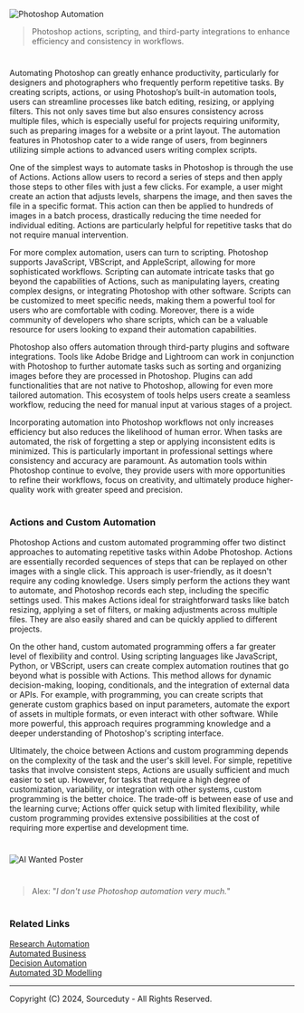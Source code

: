 ![Photoshop Automation](https://github.com/user-attachments/assets/63aba588-e08a-4efa-8a32-4418ea933e4b)

> Photoshop actions, scripting, and third-party integrations to enhance efficiency and consistency in workflows.

#

Automating Photoshop can greatly enhance productivity, particularly for designers and photographers who frequently perform repetitive tasks. By creating scripts, actions, or using Photoshop’s built-in automation tools, users can streamline processes like batch editing, resizing, or applying filters. This not only saves time but also ensures consistency across multiple files, which is especially useful for projects requiring uniformity, such as preparing images for a website or a print layout. The automation features in Photoshop cater to a wide range of users, from beginners utilizing simple actions to advanced users writing complex scripts.

One of the simplest ways to automate tasks in Photoshop is through the use of Actions. Actions allow users to record a series of steps and then apply those steps to other files with just a few clicks. For example, a user might create an action that adjusts levels, sharpens the image, and then saves the file in a specific format. This action can then be applied to hundreds of images in a batch process, drastically reducing the time needed for individual editing. Actions are particularly helpful for repetitive tasks that do not require manual intervention.

For more complex automation, users can turn to scripting. Photoshop supports JavaScript, VBScript, and AppleScript, allowing for more sophisticated workflows. Scripting can automate intricate tasks that go beyond the capabilities of Actions, such as manipulating layers, creating complex designs, or integrating Photoshop with other software. Scripts can be customized to meet specific needs, making them a powerful tool for users who are comfortable with coding. Moreover, there is a wide community of developers who share scripts, which can be a valuable resource for users looking to expand their automation capabilities.

Photoshop also offers automation through third-party plugins and software integrations. Tools like Adobe Bridge and Lightroom can work in conjunction with Photoshop to further automate tasks such as sorting and organizing images before they are processed in Photoshop. Plugins can add functionalities that are not native to Photoshop, allowing for even more tailored automation. This ecosystem of tools helps users create a seamless workflow, reducing the need for manual input at various stages of a project.

Incorporating automation into Photoshop workflows not only increases efficiency but also reduces the likelihood of human error. When tasks are automated, the risk of forgetting a step or applying inconsistent edits is minimized. This is particularly important in professional settings where consistency and accuracy are paramount. As automation tools within Photoshop continue to evolve, they provide users with more opportunities to refine their workflows, focus on creativity, and ultimately produce higher-quality work with greater speed and precision.

#
### Actions and Custom Automation

Photoshop Actions and custom automated programming offer two distinct approaches to automating repetitive tasks within Adobe Photoshop. Actions are essentially recorded sequences of steps that can be replayed on other images with a single click. This approach is user-friendly, as it doesn't require any coding knowledge. Users simply perform the actions they want to automate, and Photoshop records each step, including the specific settings used. This makes Actions ideal for straightforward tasks like batch resizing, applying a set of filters, or making adjustments across multiple files. They are also easily shared and can be quickly applied to different projects.

On the other hand, custom automated programming offers a far greater level of flexibility and control. Using scripting languages like JavaScript, Python, or VBScript, users can create complex automation routines that go beyond what is possible with Actions. This method allows for dynamic decision-making, looping, conditionals, and the integration of external data or APIs. For example, with programming, you can create scripts that generate custom graphics based on input parameters, automate the export of assets in multiple formats, or even interact with other software. While more powerful, this approach requires programming knowledge and a deeper understanding of Photoshop's scripting interface.

Ultimately, the choice between Actions and custom programming depends on the complexity of the task and the user's skill level. For simple, repetitive tasks that involve consistent steps, Actions are usually sufficient and much easier to set up. However, for tasks that require a high degree of customization, variability, or integration with other systems, custom programming is the better choice. The trade-off is between ease of use and the learning curve; Actions offer quick setup with limited flexibility, while custom programming provides extensive possibilities at the cost of requiring more expertise and development time.

#
![AI Wanted Poster](https://github.com/user-attachments/assets/d7f4ab2c-0ff0-493e-8f20-50fe8645d9df)

#

> Alex: "*I don't use Photoshop automation very much.*"

#
### Related Links

[Research Automation](https://github.com/sourceduty/Research_Automation)
<br>
[Automated Business](https://github.com/sourceduty/Automated_Business)
<br>
[Decision Automation](https://github.com/sourceduty/Decision_Automation)
<br>
[Automated 3D Modelling](https://github.com/sourceduty/Automated_3D_Modelling)

***
Copyright (C) 2024, Sourceduty - All Rights Reserved.

